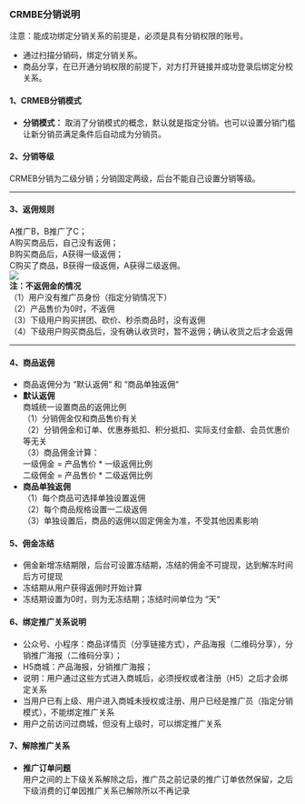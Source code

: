 ### **CRMBE分销说明**

注意：能成功绑定分销关系的前提是，必须是具有分销权限的账号。
* 通过扫描分销码，绑定分销关系。
* 商品分享，在已开通分销权限的前提下，对方打开链接并成功登录后绑定分校关系。

#### **1、CRMEB分销模式**

*   **分销模式：** 取消了分销模式的概念，默认就是指定分销。也可以设置分销门槛让新分销员满足条件后自动成为分销员。

#### **2、分销等级**

CRMEB分销为二级分销；分销固定两级，后台不能自己设置分销等级。

* * *

#### **3、返佣规则**

A推广B，B推广了C；  
A购买商品后，自己没有返佣；  
B购买商品后，A获得一级返佣；  
C购买了商品，B获得一级返佣，A获得二级返佣。  
![](https://img.kancloud.cn/63/6e/636ee80a5e1ffd4798410ed603e660d2_546x540.png)  
**注：不返佣金的情况**  
（1）用户没有推广员身份（指定分销情况下）  
（2）产品售价为0时，不返佣  
（3）下级用户购买拼团、砍价、秒杀商品时，没有返佣  
（4）下级用户购买商品后，没有确认收货时，暂不返佣；确认收货之后才会返佣

* * *

#### **4、商品返佣**

*   商品返佣分为 “默认返佣“ 和 “商品单独返佣“
*   **默认返佣**  
    商城统一设置商品的返佣比例  
    （1）分销佣金仅和商品售价有关  
    （2）分销佣金和订单、优惠券抵扣、积分抵扣、实际支付金额、会员优惠价等无关  
    （3）商品佣金计算：  
    一级佣金 = 产品售价 \* 一级返佣比例  
    二级佣金 = 产品售价 \* 二级返佣比例
*   **商品单独返佣**  
    （1）每个商品可选择单独设置返佣  
    （2）每个商品规格设置一二级返佣  
    （3）单独设置后，商品的返佣以固定佣金为准，不受其他因素影响



#### **5、佣金冻结**

*   佣金新增冻结期限，后台可设置冻结期，冻结的佣金不可提现，达到解冻时间后方可提现
*   冻结期从用户获得返佣时开始计算
*   冻结期设置为0时，则为无冻结期；冻结时间单位为 “天“



#### **6、绑定推广关系说明**

*   公众号、小程序：商品详情页（分享链接方式），产品海报（二维码分享），分销推广海报（二维码分享）；
*   H5商城：产品海报，分销推广海报；
*   说明：用户通过这些方式进入商城后，必须授权或者注册（H5）之后才会绑定关系
*   当用户已有上级、用户进入商城未授权或注册、用户已经是推广员（指定分销模式），不能绑定推广关系
*   用户之前访问过商城，但没有上级时，可以绑定推广关系



#### **7、解除推广关系**

*   **推广订单问题**  
    用户之间的上下级关系解除之后，推广员之前记录的推广订单依然保留，之后下级消费的订单因推广关系已解除所以不再记录
